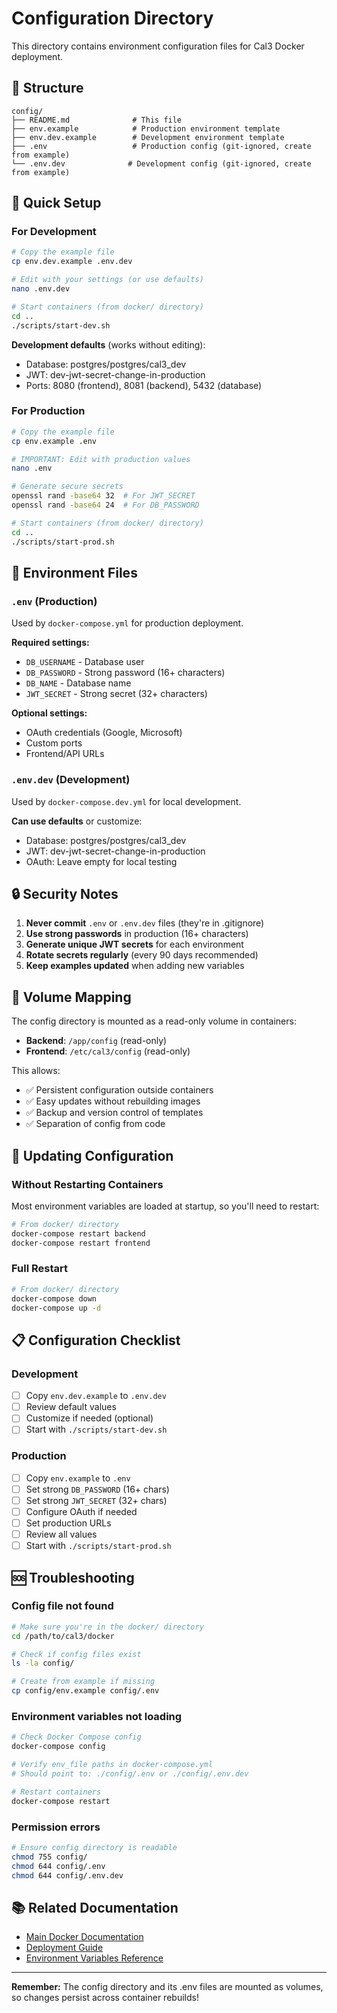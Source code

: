 # Configuration Directory

This directory contains environment configuration files for Cal3 Docker deployment.

## 📁 Structure

```
config/
├── README.md              # This file
├── env.example            # Production environment template
├── env.dev.example        # Development environment template
├── .env                   # Production config (git-ignored, create from example)
└── .env.dev              # Development config (git-ignored, create from example)
```

## 🚀 Quick Setup

### For Development

```bash
# Copy the example file
cp env.dev.example .env.dev

# Edit with your settings (or use defaults)
nano .env.dev

# Start containers (from docker/ directory)
cd ..
./scripts/start-dev.sh
```

**Development defaults** (works without editing):
- Database: postgres/postgres/cal3_dev
- JWT: dev-jwt-secret-change-in-production
- Ports: 8080 (frontend), 8081 (backend), 5432 (database)

### For Production

```bash
# Copy the example file
cp env.example .env

# IMPORTANT: Edit with production values
nano .env

# Generate secure secrets
openssl rand -base64 32  # For JWT_SECRET
openssl rand -base64 24  # For DB_PASSWORD

# Start containers (from docker/ directory)
cd ..
./scripts/start-prod.sh
```

## 📝 Environment Files

### `.env` (Production)

Used by `docker-compose.yml` for production deployment.

**Required settings:**
- `DB_USERNAME` - Database user
- `DB_PASSWORD` - Strong password (16+ characters)
- `DB_NAME` - Database name
- `JWT_SECRET` - Strong secret (32+ characters)

**Optional settings:**
- OAuth credentials (Google, Microsoft)
- Custom ports
- Frontend/API URLs

### `.env.dev` (Development)

Used by `docker-compose.dev.yml` for local development.

**Can use defaults** or customize:
- Database: postgres/postgres/cal3_dev
- JWT: dev-jwt-secret-change-in-production
- OAuth: Leave empty for local testing

## 🔒 Security Notes

1. **Never commit** `.env` or `.env.dev` files (they're in .gitignore)
2. **Use strong passwords** in production (16+ characters)
3. **Generate unique JWT secrets** for each environment
4. **Rotate secrets regularly** (every 90 days recommended)
5. **Keep examples updated** when adding new variables

## 📖 Volume Mapping

The config directory is mounted as a read-only volume in containers:

- **Backend**: `/app/config` (read-only)
- **Frontend**: `/etc/cal3/config` (read-only)

This allows:
- ✅ Persistent configuration outside containers
- ✅ Easy updates without rebuilding images
- ✅ Backup and version control of templates
- ✅ Separation of config from code

## 🔄 Updating Configuration

### Without Restarting Containers

Most environment variables are loaded at startup, so you'll need to restart:

```bash
# From docker/ directory
docker-compose restart backend
docker-compose restart frontend
```

### Full Restart

```bash
# From docker/ directory
docker-compose down
docker-compose up -d
```

## 📋 Configuration Checklist

### Development
- [ ] Copy `env.dev.example` to `.env.dev`
- [ ] Review default values
- [ ] Customize if needed (optional)
- [ ] Start with `./scripts/start-dev.sh`

### Production
- [ ] Copy `env.example` to `.env`
- [ ] Set strong `DB_PASSWORD` (16+ chars)
- [ ] Set strong `JWT_SECRET` (32+ chars)
- [ ] Configure OAuth if needed
- [ ] Set production URLs
- [ ] Review all values
- [ ] Start with `./scripts/start-prod.sh`

## 🆘 Troubleshooting

### Config file not found

```bash
# Make sure you're in the docker/ directory
cd /path/to/cal3/docker

# Check if config files exist
ls -la config/

# Create from example if missing
cp config/env.example config/.env
```

### Environment variables not loading

```bash
# Check Docker Compose config
docker-compose config

# Verify env_file paths in docker-compose.yml
# Should point to: ./config/.env or ./config/.env.dev

# Restart containers
docker-compose restart
```

### Permission errors

```bash
# Ensure config directory is readable
chmod 755 config/
chmod 644 config/.env
chmod 644 config/.env.dev
```

## 📚 Related Documentation

- [Main Docker Documentation](../../docs/docker/README.md)
- [Deployment Guide](../../docs/docker/DEPLOYMENT_GUIDE.md)
- [Environment Variables Reference](../../docs/docker/DEPLOYMENT_GUIDE.md#environment-variables)

---

**Remember:** The config directory and its .env files are mounted as volumes, so changes persist across container rebuilds!
